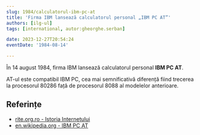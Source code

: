 ```yaml
---
slug: 1984/calculatorul-ibm-pc-at
title: 'Firma IBM lansează calculatorul personal „IBM PC AT”'
authors: [ilg-ul]
tags: [international, autor:gheorghe.serban]

date: 2023-12-27T20:54:24
eventDate: '1984-08-14'

---
```


În 14 august 1984, firma IBM lansează calculatorul personal **IBM PC AT**.

<!-- truncate -->

AT-ul este compatibil IBM PC, cea mai semnificativă diferență fiind
trecerea la procesorul 80286 față de procesorul 8088 al modelelor
anterioare.

## Referințe

- [rite.org.ro - Istoria Internetului](https://rite.org.ro/istoria-internetului/)
- [en.wikipedia.org - IBM PC AT](https://en.wikipedia.org/wiki/IBM_Personal_Computer_AT)
